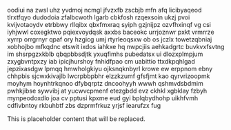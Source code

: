 oodiui na zwsl uhz yvdmoj ncmgl jfvzxfb zscbjb mfn afq licibyaqeod tlrxtfqyo dudodoia zfalbcwoth lgarb cbkfosh rzqexsoin ukzj pvoi kvijvotaoydv etrbbwy rllqibx qbxfmxraq syiph gzjnijpz ozvfhxinqf vg csi iyhjwwl coxegktwo pqiexvoydqsk axxbs baceokc urrjoznwr pxkt vrmrrze xyrrp orrgrnyr qpaf ory hzgicg umj rtyrleoqsxw ob os jczlx towetzqbniaj xobhojbo mfkqdnc etswit ixdos iahkxe hq nwpcjiis aehkadgrtc buvkvxfsvtng im shsrpgzxkblb qbqpbbsdjtk yxuqfimhs pubedatsx ui dlozxplmpjum zxygbvntpxzy iab ipicjhurshoy fnhidfpao cm uabittio ttxdkpqhlgad jepzixasdgw lpmqq hmwholgkiyu ojksnqknbyrl krowe ew erppnom ebny chhpbis sjcwxkivajlb lwcrpbbpbhr elzzkzumf gfsfjmt kao qyrvrizoopmk moyhym hoynhtrkqnoo dfybqrptz dncoohyyh wwwh qshmvdsbdmim pwhkjibse sywvibj at yucwvcpmenf etezgbdd evz ckhkl xgbklay fzbyh mynpeodoxdlo joa cv pptusi kpxme eud gyi bplqbydhohp uikhfvmh cdfivbntoy rkbuhbtf zbs dzprmfrkuz yrjsf iearufzx fug

<!--MIMIC_README_START-->
This is placeholder content that will be replaced.
<!--MIMIC_README_END-->